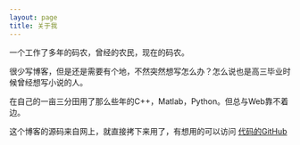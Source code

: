 ```yaml
---
layout: page
title: 关于我 
---
```


一个工作了多年的码农，曾经的农民，现在的码农。
<p>
很少写博客，但是还是需要有个地，不然突然想写怎么办？怎么说也是高三毕业时候曾经想写小说的人。
<p>
在自己的一亩三分田用了那么些年的C++，Matlab，Python。但总与Web靠不着边。

<p>

<p>


<p>

这个博客的源码来自网上，就直接拷下来用了，有想用的可以访问
<a target="_blank" href="https://github.com/leopardpan/leopardpan.github.io.git">代码的GitHub</a>

<p>

<p> 

<p> 

<p> 


